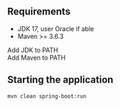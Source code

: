 ## Requirements

* JDK 17, user Oracle if able
* Maven >= 3.6.3

Add JDK to PATH  
Add Maven to PATH

## Starting the application

```aidl
mvn clean spring-boot:run
```